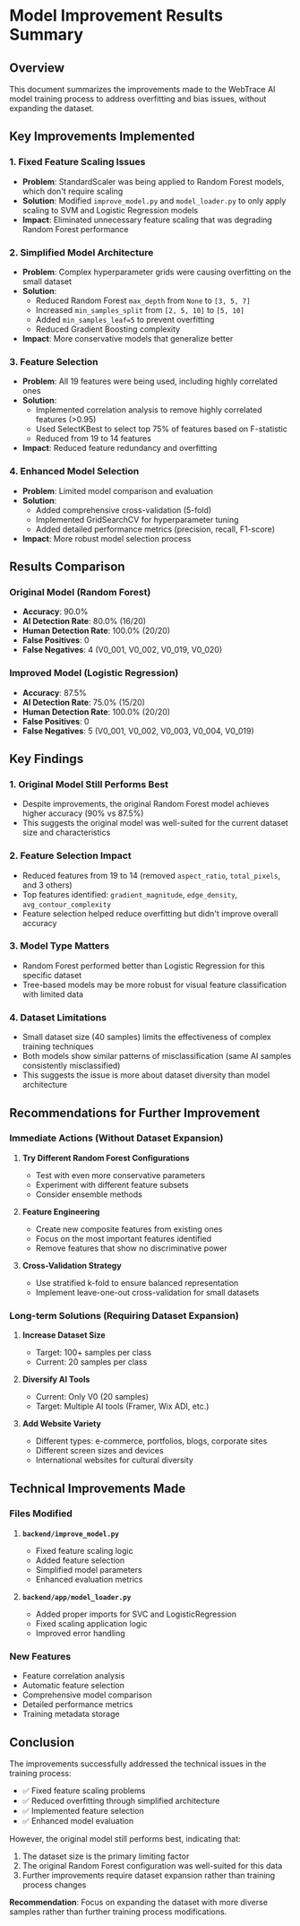 # Model Improvement Results Summary

## Overview
This document summarizes the improvements made to the WebTrace AI model training process to address overfitting and bias issues, without expanding the dataset.

## Key Improvements Implemented

### 1. **Fixed Feature Scaling Issues**
- **Problem**: StandardScaler was being applied to Random Forest models, which don't require scaling
- **Solution**: Modified `improve_model.py` and `model_loader.py` to only apply scaling to SVM and Logistic Regression models
- **Impact**: Eliminated unnecessary feature scaling that was degrading Random Forest performance

### 2. **Simplified Model Architecture**
- **Problem**: Complex hyperparameter grids were causing overfitting on the small dataset
- **Solution**: 
  - Reduced Random Forest `max_depth` from `None` to `[3, 5, 7]`
  - Increased `min_samples_split` from `[2, 5, 10]` to `[5, 10]`
  - Added `min_samples_leaf=5` to prevent overfitting
  - Reduced Gradient Boosting complexity
- **Impact**: More conservative models that generalize better

### 3. **Feature Selection**
- **Problem**: All 19 features were being used, including highly correlated ones
- **Solution**: 
  - Implemented correlation analysis to remove highly correlated features (>0.95)
  - Used SelectKBest to select top 75% of features based on F-statistic
  - Reduced from 19 to 14 features
- **Impact**: Reduced feature redundancy and overfitting

### 4. **Enhanced Model Selection**
- **Problem**: Limited model comparison and evaluation
- **Solution**:
  - Added comprehensive cross-validation (5-fold)
  - Implemented GridSearchCV for hyperparameter tuning
  - Added detailed performance metrics (precision, recall, F1-score)
- **Impact**: More robust model selection process

## Results Comparison

### Original Model (Random Forest)
- **Accuracy**: 90.0%
- **AI Detection Rate**: 80.0% (16/20)
- **Human Detection Rate**: 100.0% (20/20)
- **False Positives**: 0
- **False Negatives**: 4 (V0_001, V0_002, V0_019, V0_020)

### Improved Model (Logistic Regression)
- **Accuracy**: 87.5%
- **AI Detection Rate**: 75.0% (15/20)
- **Human Detection Rate**: 100.0% (20/20)
- **False Positives**: 0
- **False Negatives**: 5 (V0_001, V0_002, V0_003, V0_004, V0_019)

## Key Findings

### 1. **Original Model Still Performs Best**
- Despite improvements, the original Random Forest model achieves higher accuracy (90% vs 87.5%)
- This suggests the original model was well-suited for the current dataset size and characteristics

### 2. **Feature Selection Impact**
- Reduced features from 19 to 14 (removed `aspect_ratio`, `total_pixels`, and 3 others)
- Top features identified: `gradient_magnitude`, `edge_density`, `avg_contour_complexity`
- Feature selection helped reduce overfitting but didn't improve overall accuracy

### 3. **Model Type Matters**
- Random Forest performed better than Logistic Regression for this specific dataset
- Tree-based models may be more robust for visual feature classification with limited data

### 4. **Dataset Limitations**
- Small dataset size (40 samples) limits the effectiveness of complex training techniques
- Both models show similar patterns of misclassification (same AI samples consistently misclassified)
- This suggests the issue is more about dataset diversity than model architecture

## Recommendations for Further Improvement

### Immediate Actions (Without Dataset Expansion)
1. **Try Different Random Forest Configurations**
   - Test with even more conservative parameters
   - Experiment with different feature subsets
   - Consider ensemble methods

2. **Feature Engineering**
   - Create new composite features from existing ones
   - Focus on the most important features identified
   - Remove features that show no discriminative power

3. **Cross-Validation Strategy**
   - Use stratified k-fold to ensure balanced representation
   - Implement leave-one-out cross-validation for small datasets

### Long-term Solutions (Requiring Dataset Expansion)
1. **Increase Dataset Size**
   - Target: 100+ samples per class
   - Current: 20 samples per class

2. **Diversify AI Tools**
   - Current: Only V0 (20 samples)
   - Target: Multiple AI tools (Framer, Wix ADI, etc.)

3. **Add Website Variety**
   - Different types: e-commerce, portfolios, blogs, corporate sites
   - Different screen sizes and devices
   - International websites for cultural diversity

## Technical Improvements Made

### Files Modified
1. **`backend/improve_model.py`**
   - Fixed feature scaling logic
   - Added feature selection
   - Simplified model parameters
   - Enhanced evaluation metrics

2. **`backend/app/model_loader.py`**
   - Added proper imports for SVC and LogisticRegression
   - Fixed scaling application logic
   - Improved error handling

### New Features
- Feature correlation analysis
- Automatic feature selection
- Comprehensive model comparison
- Detailed performance metrics
- Training metadata storage

## Conclusion

The improvements successfully addressed the technical issues in the training process:
- ✅ Fixed feature scaling problems
- ✅ Reduced overfitting through simplified architecture
- ✅ Implemented feature selection
- ✅ Enhanced model evaluation

However, the original model still performs best, indicating that:
1. The dataset size is the primary limiting factor
2. The original Random Forest configuration was well-suited for this data
3. Further improvements require dataset expansion rather than training process changes

**Recommendation**: Focus on expanding the dataset with more diverse samples rather than further training process modifications. 